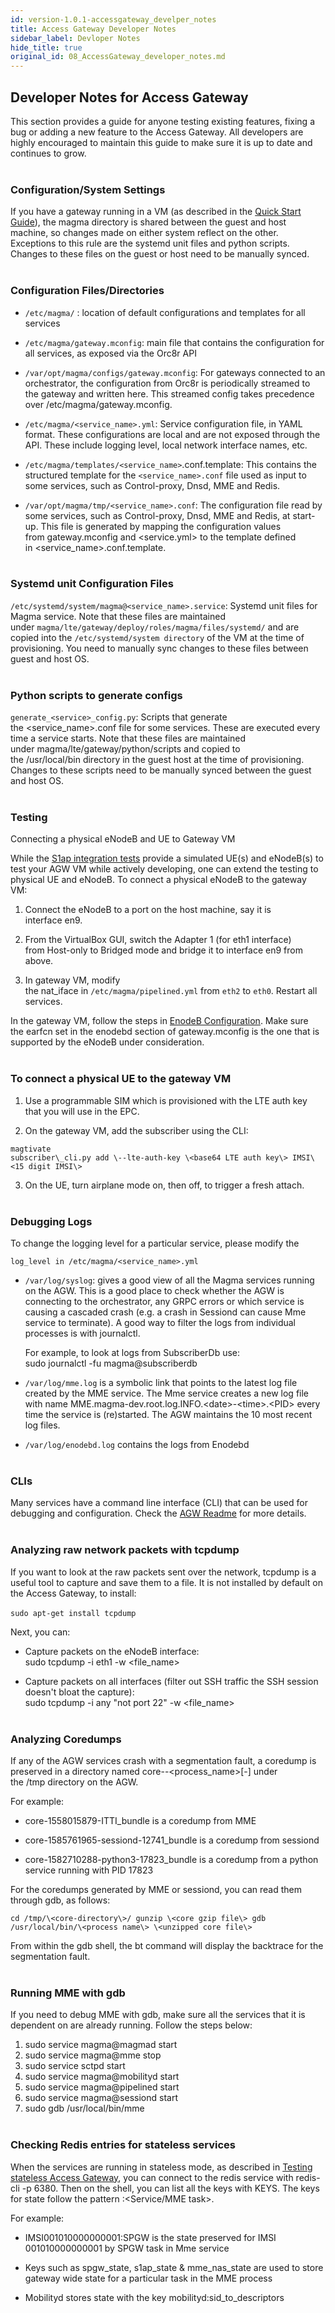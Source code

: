 ```yaml
---
id: version-1.0.1-accessgateway_develper_notes
title: Access Gateway Developer Notes
sidebar_label: Devloper Notes
hide_title: true
original_id: 08_AccessGateway_developer_notes.md
---
```


## Developer Notes for Access Gateway

This section provides a guide for anyone testing existing features,
fixing a bug or adding a new feature to the Access Gateway. All
developers are highly encouraged to maintain this guide to make sure it
is up to date and continues to grow.<br><br/>

### Configuration/System Settings

If you have a gateway running in a VM (as described in the [Quick Start
Guide](https://github.com/facebookincubator/magma/blob/master/docs/readmes/basics/quick_start_guide)),
the magma directory is shared between the guest and host machine, so
changes made on either system reflect on the other. Exceptions to this
rule are the systemd unit files and python scripts. Changes to these
files on the guest or host need to be manually synced.<br><br/>

### Configuration Files/Directories

-   ```/etc/magma/``` : location of default configurations and templates for all services

-   ```/etc/magma/gateway.mconfig```: main file that contains the
    configuration for all services, as exposed via the Orc8r API

-   ```/var/opt/magma/configs/gateway.mconfig```: For gateways connected to an
    orchestrator, the configuration from Orc8r is periodically streamed
    to the gateway and written here. This streamed config takes
    precedence over /etc/magma/gateway.mconfig.

-   ```/etc/magma/<service_name>.yml```: Service configuration file, in
    YAML format. These configurations are local and are not exposed
    through the API. These include logging level, local network
    interface names, etc.

-   ```/etc/magma/templates/<service_name>```.conf.template: This contains
    the structured template for the ```<service_name>.conf``` file used as
    input to some services, such as Control-proxy, Dnsd, MME and Redis.

-   ```/var/opt/magma/tmp/<service_name>.conf```: The configuration file
    read by some services, such as Control-proxy, Dnsd, MME and Redis,
    at start-up. This file is generated by mapping the configuration
    values from gateway.mconfig and <service.yml> to the template
    defined in <service_name>.conf.template.<br><br/>


### Systemd unit Configuration Files

```/etc/systemd/system/magma@<service_name>.service```: Systemd unit files
for Magma service. Note that these files are maintained
under ```magma/lte/gateway/deploy/roles/magma/files/systemd/``` and are copied
into the ```/etc/systemd/system directory``` of the VM at the time of
provisioning. You need to manually sync changes to these files between
guest and host OS.<br><br/>

### Python scripts to generate configs

```generate_<service>_config.py```: Scripts that generate
the <service_name>.conf file for some services. These are executed
every time a service starts. Note that these files are maintained
under magma/lte/gateway/python/scripts and copied to
the /usr/local/bin directory in the guest host at the time of
provisioning. Changes to these scripts need to be manually synced
between the guest and host OS.<br><br/>

### Testing

Connecting a physical eNodeB and UE to Gateway VM

While the [S1ap integration
tests](https://github.com/facebookincubator/magma/blob/master/docs/readmes/lte/s1ap_tests.md) provide
a simulated UE(s) and eNodeB(s) to test your AGW VM while actively
developing, one can extend the testing to physical UE and eNodeB. To
connect a physical eNodeB to the gateway VM:

1.  Connect the eNodeB to a port on the host machine, say it is
    interface en9.

2.  From the VirtualBox GUI, switch the Adapter 1 (for eth1 interface)
    from Host-only to Bridged mode and bridge it to interface en9 from
    above.

3.  In gateway VM, modify the nat_iface in ```/etc/magma/pipelined.yml``` from ```eth2``` to ```eth0```.
    Restart all services.

In the gateway VM, follow the steps in [EnodeB
Configuration](https://github.com/facebookincubator/magma/blob/master/docs/readmes/lte/enodebd#basic-troubleshooting).
Make sure the earfcn set in the enodebd section of gateway.mconfig is
the one that is supported by the eNodeB under consideration.<br><br/>

### To connect a physical UE to the gateway VM

1.  Use a programmable SIM which is provisioned with the LTE auth key
    that you will use in the EPC.

2.  On the gateway VM, add the subscriber using the CLI:

```
magtivate
subscriber\_cli.py add \--lte-auth-key \<base64 LTE auth key\> IMSI\<15 digit IMSI\>
```

3.  On the UE, turn airplane mode on, then off, to trigger a fresh attach. <br><br/>

### Debugging Logs

To change the logging level for a particular service, please modify the 

``` log_level in /etc/magma/<service_name>.yml ```

-   ```/var/log/syslog```: gives a good view of all the Magma services running
    on the AGW. This is a good place to check whether the AGW is
    connecting to the orchestrator, any GRPC errors or which service is
    causing a cascaded crash (e.g. a crash in Sessiond can cause Mme
    service to terminate). A good way to filter the logs from individual
    processes is with journalctl.
    
    For example, to look at logs from SubscriberDb use:\
    sudo journalctl -fu magma\@subscriberdb

-   ```/var/log/mme.log``` is a symbolic link that points to the latest log
    file created by the MME service. The Mme service creates a new log
    file with name MME.magma-dev.root.log.INFO.\<date\>-\<time\>.\<PID\> every
    time the service is (re)started. The AGW maintains the 10 most
    recent log files.

-   ```/var/log/enodebd.log``` contains the logs from Enodebd <br><br/>

### CLIs

Many services have a command line interface (CLI) that can be used for
debugging and configuration. Check the [AGW
Readme](https://github.com/facebookincubator/magma/blob/master/docs/readmes/lte/README_AGW.md#command-line-interfaces) for
more details.<br><br/>

### Analyzing raw network packets with tcpdump

If you want to look at the raw packets sent over the network, tcpdump is
a useful tool to capture and save them to a file. It is not installed by
default on the Access Gateway, to install:

``` sudo apt-get install tcpdump ``` 

Next, you can:

-   Capture packets on the eNodeB interface:\
    sudo tcpdump -i eth1 -w <file_name\>

-   Capture packets on all interfaces (filter out SSH traffic the SSH
    session doesn't bloat the capture):\
    sudo tcpdump -i any "not port 22" -w <file_name\> <br><br/>

### Analyzing Coredumps

If any of the AGW services crash with a segmentation fault, a coredump
is preserved in a directory named core-<timestamp>-<process_name>\[-<PID>] under
the /tmp directory on the AGW.

For example:

-   core-1558015879-ITTI_bundle is a coredump from MME

-   core-1585761965-sessiond-12741_bundle is a coredump from sessiond

-   core-1582710288-python3-17823_bundle is a coredump from a python
    service running with PID 17823

For the coredumps generated by MME or sessiond, you can read them
through gdb, as follows:

```
cd /tmp/\<core-directory\>/ gunzip \<core gzip file\> gdb
/usr/local/bin/\<process name\> \<unzipped core file\>
```

From within the gdb shell, the bt command will display the backtrace for
the segmentation fault.<br><br/>

### Running MME with gdb

If you need to debug MME with gdb, make sure all the services that it is
dependent on are already running. Follow the steps below:

1.  sudo service magma@magmad start<br/>
2.  sudo service magma@mme stop <br/>
3.  sudo service sctpd start <br/>
4.  sudo service magma@mobilityd start <br/>
5.  sudo service magma@pipelined start <br/>
6.  sudo service magma@sessiond start <br/>
7.  sudo gdb /usr/local/bin/mme <br><br/>

### Checking Redis entries for stateless services

When the services are running in stateless mode, as described
in [Testing stateless Access
Gateway](https://github.com/facebookincubator/magma/blob/master/docs/readmes/lte/s1ap_tests#testing-stateless-access-gateway),
you can connect to the redis service with redis-cli -p 6380. Then on the shell, you can list all the keys with KEYS. The keys for state follow the pattern <IMSI>:<Service/MME task>.

For example:

-   IMSI001010000000001:SPGW is the state preserved for IMSI
    001010000000001 by SPGW task in Mme service

-   Keys such as spgw_state, s1ap_state & mme_nas_state are used to
    store gateway wide state for a particular task in the MME process

-   Mobilityd stores state with the key mobilityd:sid_to_descriptors<br/>

